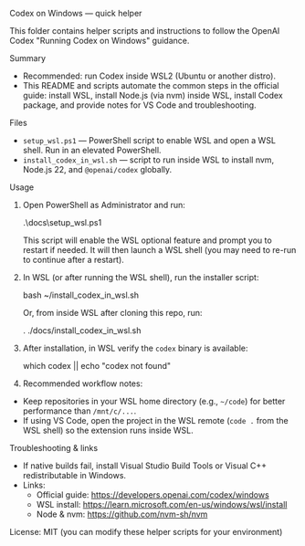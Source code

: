 Codex on Windows — quick helper

This folder contains helper scripts and instructions to follow the OpenAI Codex "Running Codex on Windows" guidance.

Summary
- Recommended: run Codex inside WSL2 (Ubuntu or another distro).
- This README and scripts automate the common steps in the official guide: install WSL, install Node.js (via nvm) inside WSL, install Codex package, and provide notes for VS Code and troubleshooting.

Files
- `setup_wsl.ps1` — PowerShell script to enable WSL and open a WSL shell. Run in an elevated PowerShell.
- `install_codex_in_wsl.sh` — script to run inside WSL to install nvm, Node.js 22, and `@openai/codex` globally.

Usage
1. Open PowerShell as Administrator and run:

    .\docs\setup_wsl.ps1

   This script will enable the WSL optional feature and prompt you to restart if needed. It will then launch a WSL shell (you may need to re-run to continue after a restart).

2. In WSL (or after running the WSL shell), run the installer script:

    bash ~/install_codex_in_wsl.sh

   Or, from inside WSL after cloning this repo, run:

    . ./docs/install_codex_in_wsl.sh

3. After installation, in WSL verify the `codex` binary is available:

    which codex || echo "codex not found"

4. Recommended workflow notes:
- Keep repositories in your WSL home directory (e.g., `~/code`) for better performance than `/mnt/c/...`.
- If using VS Code, open the project in the WSL remote (`code .` from the WSL shell) so the extension runs inside WSL.

Troubleshooting & links
- If native builds fail, install Visual Studio Build Tools or Visual C++ redistributable in Windows.
- Links:
  - Official guide: https://developers.openai.com/codex/windows
  - WSL install: https://learn.microsoft.com/en-us/windows/wsl/install
  - Node & nvm: https://github.com/nvm-sh/nvm

License: MIT (you can modify these helper scripts for your environment)
